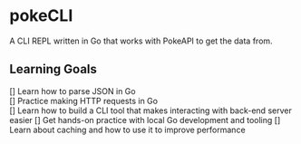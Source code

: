 # pokeCLI
A CLI REPL written in Go that works with PokeAPI to get the data from.

## Learning Goals

[] Learn how to parse JSON in Go <br>
[] Practice making HTTP requests in Go<br>
[] Learn how to build a CLI tool that makes interacting with back-end server easier
[] Get hands-on practice with local Go development and tooling
[] Learn about caching and how to use it to improve performance
